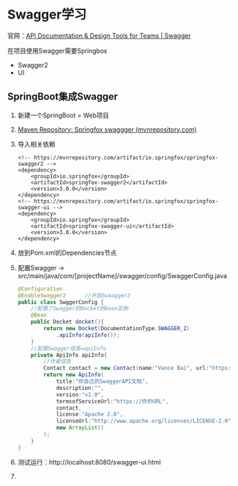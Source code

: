 # Swagger学习

官网：[API Documentation & Design Tools for Teams | Swagger](https://swagger.io/)

在项目使用Swagger需要Springbox

* Swagger2
* UI

## SpringBoot集成Swagger

1. 新建一个SpringBoot = Web项目

2. [Maven Repository: Springfox swaggger (mvnrepository.com)](https://mvnrepository.com/search?q=Springfox+swaggger)

3. 导入相关依赖

   ```
   <!-- https://mvnrepository.com/artifact/io.springfox/springfox-swagger2 -->
   <dependency>
       <groupId>io.springfox</groupId>
       <artifactId>springfox-swagger2</artifactId>
       <version>3.0.0</version>
   </dependency>
   <!-- https://mvnrepository.com/artifact/io.springfox/springfox-swagger-ui -->
   <dependency>
       <groupId>io.springfox</groupId>
       <artifactId>springfox-swagger-ui</artifactId>
       <version>3.0.0</version>
   </dependency>
   ```

4. 放到Pom.xml的Dependencies节点

5. 配置Swagger -> src/main/java/com/[projectName]/swagger/config/SwaggerConfig.java

   ``` java
   @Configuration
   @EnableSwagger2		//开启Swaagger2
   public class SwggerConfig {
       //配置了Swagger的Docket的bean实例
       @Bean
       public Docket docket(){
           return new Docket(DocumentationType.SWAGGER_2)
               .apiInfo(apiInfo());
       }
       //配置Swagger信息=apiInfo
       private ApiInfo apiInfo{
           //作者信息
           Contact contact = new Contact(name:"Vance Bai", url:"https://你的URL",email:"valence.bai@qq.com");
           return new ApiInfo(
               title:"你自己的SwaggerAPI文档",
               description:"",
               version:"v1.0",
               termsofServiceUrl:"https://你的URL",
               contact,
               license:"Apache 2.0",
               licenseUrl:"http://www.apache.org/licenses/LICENSE-2.0",
               new ArrayList()
           );
       }
   }
   ```
   
6. 测试运行：http://localhost:8080/swagger-ui.html

7. 